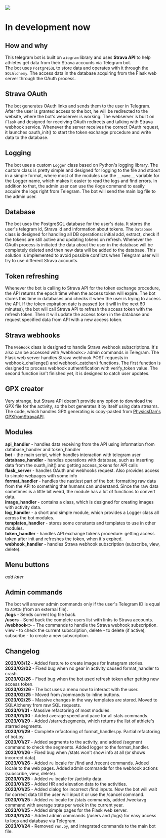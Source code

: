 <a href="https://codeclimate.com/github/iwatkot/stravagrambot/maintainability"><img src="https://api.codeclimate.com/v1/badges/f332b498552ba5752255/maintainability" /></a>

# In development now

## How and why
This telegram bot is built on `aiogram` library and uses **Strava API** to help athletes get data from their Strava accounts via Telegram bot.<br>
The bot uses `PostgreSQL` to store data and operates with it through the `SQLAlchemy`. The access data in the database acquiring from the Flask web server through the OAuth process.

## Strava OAuth
The bot generates OAuth links and sends them to the user in Telegram. After the user is granted access to the bot, he will be redirected to the website, where the bot's webserver is working. The webserver is built on `Flask` and designed for receiving OAuth redirects and talking with Strava webhook service. Whenever the server receives the correct OAuth request, it launches oauth_init() to start the token exchange procedure and write data to the database.

## Logging
The bot uses a custom `Logger` class based on Python's logging library. The custom class is pretty simple and designed for logging to the file and stdout in a simple format, where most of the modules use the `__name__` variable for the Logger name, which makes it easier to read the logs and find errors. In addition to that, the admin user can use the /logs command to easily acquire the logs right from Telegram. The bot will send the main log file to the admin user.

## Database
The bot uses the PostgreSQL database for the user's data. It stores the user's telegram id, Strava id and information about tokens. The `Database` class is designed for handling all DB operations: initial add, extract, check if the tokens are still active and updating tokens on refresh. Whenever the OAuth process is initiated the data about the user in the database will be completely deleted and then new data will be added to the database. This solution is implemented to avoid possible conflicts when Telegram user will try to use different Strava accounts.

## Token refreshing
Whenever the bot is calling to Strava API for the token exchange procedure, the API returns the epoch time when the access token will expire. The bot stores this time in databases and checks it when the user is trying to access the API. If the token expiration date is passed (or it will in the next 60 minutes), the bot will call Strava API to refresh the access token with the refresh token. Then it will update the access token in the database and request specified data from API with a new access token.

## Strava webhooks
The `WebHook` class is designed to handle Strava webhook subscriptions. It's also can be accessed with /webhook<> admin commands in Telegram. The Flask web server handles Strava webhook POST requests in webhook_challenge() and webhook_catcher() functions. The first function is designed to process webhook authentification with verify_token value. The second function isn't finished yet, it is designed to catch user updates.

## GPX creator
Very strange, but Strava API doesn't provide any option to download the GPX file for the activity, so the bot generates it by itself using data streams. The code, which handles GPX generating is copy-pasted from [PhysicsDan's GPXfromStravaAPI](https://github.com/PhysicsDan/GPXfromStravaAPI).

## Modules
**api_handler** - handles data receiving from the API using information from database_handler and token_handler<br>
**bot** - the main script, which handles interaction with telegram user<br>
**database_handler** - handles operations with database, such as inserting data from the ouath_init() and getting access_tokens for API calls<br>
**flask_server** - handles OAuth and webhooks request. Also provides access to simple webpages with some info<br>
**format_handler** - handles the nastiest part of the bot: formatting raw data from the API to something that humans can understand. Since the raw data sometimes is a little bit weird, the module has a lot of functions to convert data.<br>
**image_handler** - contains a class, which is designed for creating images with activity data.<br>
**log_handler** - a short and simple module, which provides a Logger class all across the bot modules.<br>
**templates_handler** - stores some constants and templates to use in other modules.<br>
**token_handler** - handles API exchange tokens procedure: getting access token after init and refreshes the token, when it's expired.<br>
**webhook_handler** - handles Strava webhook subscription (subscribe, view, delete).<br>

## Menu buttons
_add later_


## Admin commands
The bot will answer admin commands only if the user's Telegram ID is equal to `ADMIN` (from an external file).<br>
**/logs** - Sends current log file back.<br>
**/users** - Send back the complete users list with links to Strava accounts.<br>
**/webhook<>** - The commands to handle the Strava webhook subscription. view - to check the current subscription, delete - to delete (if active), subscribe - to create a new subscription.<br>


## Changelog
**2023/03/12** - Added feature to create images for Instagram stories.<br>
**2023/03/02** - Fixed bug when no gear in activity caused format_handler to crash.<br> 
**2023/02/26** - Fixed bug when the bot used refresh token after getting new access token.<br>
**2023/02/26** - The bot uses a menu now to interact with the user.<br>
**2023/02/25** - Moved from /commands to inline buttons.<br>
**2023/02/25** - Massive changes in the way templates are stored. Moved to SQLAlchemy from raw SQL requests.<br>
**2023/01/31** - Massive refactoring of most modules.<br>
**2023/01/30** - Added average speed and pace for all stats commands.<br>
**2023/01/29** - Added /starredsegments, which returns the list of athlete's starred segments.<br>
**2023/01/29** - Complete refactoring of format_handler.py. Partial refactoring of bot.py.<br>
**2023/01/27** - Added segments to the activity, and added /segment command to check the segments. Added logger to the format_handler.<br>
**2023/01/26** - Fixed bug when /stats won't show info at all (or shows incorrect data).<br>
**2023/01/26** - Added `ru` locale for /find and /recent commands. Added locale to the web pages. Added admin commands for the webhook actions (subscribe, view, delete).<br>
**2023/01/25** - Added `ru` locale for /activity data.<br>
**2023/01/25** - Added HR and elevation data to the activities.<br>
**2023/01/25** - Added dialog for incorrect /find inputs. Now the bot will wait for correct data till the user will input it or use the /cancel command.<br>
**2023/01/25** - Added `ru` locale for /stats commands, added /weekavg command with average stats per week in the current year.<br>
**2023/01/25** - Added simple pages for the Flask web server.<br>
**2023/01/24** - Added admin commands (/users and /logs) for easy access to logs and database via Telegram.<br>
**2023/01/24** - Removed `run.py`, and integrated commands to the main bot file.